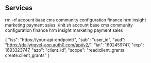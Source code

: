 ## Services

rm -rf account base cms community configuration finance hrm insight marketing payment sales
./init.sh account base cms community configuration finance hrm insight marketing payment sales

{
  "iss": "https://your-api-endpoint/",
  "sub": "user_id",
  "aud": "https://dailytravel-app.auth0.com/api/v2/",
  "iat": 1692459747,
  "exp": 1693323747,
  "azp": "client_id",
  "scope": "read:client_grants create:client_grants"
 }